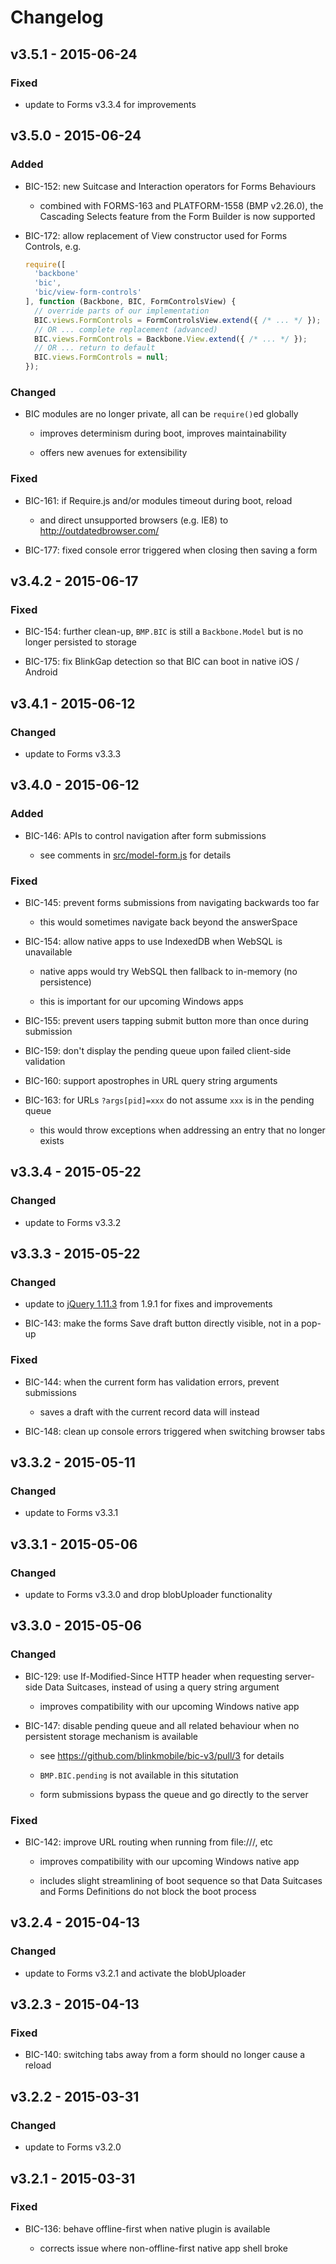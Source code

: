 # Changelog


## v3.5.1 - 2015-06-24


### Fixed

- update to Forms v3.3.4 for improvements


## v3.5.0 - 2015-06-24


### Added

- BIC-152: new Suitcase and Interaction operators for Forms Behaviours

    - combined with FORMS-163 and PLATFORM-1558 (BMP v2.26.0), the Cascading
      Selects feature from the Form Builder is now supported

- BIC-172: allow replacement of View constructor used for Forms Controls, e.g.

    ```js
    require([
      'backbone'
      'bic',
      'bic/view-form-controls'
    ], function (Backbone, BIC, FormControlsView) {
      // override parts of our implementation
      BIC.views.FormControls = FormControlsView.extend({ /* ... */ });
      // OR ... complete replacement (advanced)
      BIC.views.FormControls = Backbone.View.extend({ /* ... */ });
      // OR ... return to default
      BIC.views.FormControls = null;
    });
    ```


### Changed

- BIC modules are no longer private, all can be `require()`ed globally

    - improves determinism during boot, improves maintainability

    - offers new avenues for extensibility


### Fixed

- BIC-161: if Require.js and/or modules timeout during boot, reload

    - and direct unsupported browsers (e.g. IE8) to http://outdatedbrowser.com/

- BIC-177: fixed console error triggered when closing then saving a form


## v3.4.2 - 2015-06-17


### Fixed

- BIC-154: further clean-up, `BMP.BIC` is still a `Backbone.Model` but is no
  longer persisted to storage

- BIC-175: fix BlinkGap detection so that BIC can boot in native iOS / Android


## v3.4.1 - 2015-06-12


### Changed

- update to Forms v3.3.3


## v3.4.0 - 2015-06-12


### Added

- BIC-146: APIs to control navigation after form submissions

    - see comments in [src/model-form.js](src/model-form.js) for details


### Fixed

- BIC-145: prevent forms submissions from navigating backwards too far

    - this would sometimes navigate back beyond the answerSpace

- BIC-154: allow native apps to use IndexedDB when WebSQL is unavailable

    - native apps would try WebSQL then fallback to in-memory (no persistence)

    - this is important for our upcoming Windows apps

- BIC-155: prevent users tapping submit button more than once during submission

- BIC-159: don't display the pending queue upon failed client-side validation

- BIC-160: support apostrophes in URL query string arguments

- BIC-163: for URLs `?args[pid]=xxx` do not assume `xxx` is in the pending queue

    - this would throw exceptions when addressing an entry that no longer exists


## v3.3.4 - 2015-05-22

### Changed

- update to Forms v3.3.2


## v3.3.3 - 2015-05-22

### Changed

- update to [jQuery 1.11.3](http://blog.jquery.com/2015/04/28/jquery-1-11-3-and-2-1-4-released-ios-fail-safe-edition/)
  from 1.9.1 for fixes and improvements

- BIC-143: make the forms Save draft button directly visible, not in a pop-up


### Fixed

- BIC-144: when the current form has validation errors, prevent submissions

    - saves a draft with the current record data will instead

- BIC-148: clean up console errors triggered when switching browser tabs


## v3.3.2 - 2015-05-11

### Changed

- update to Forms v3.3.1


## v3.3.1 - 2015-05-06

### Changed

- update to Forms v3.3.0 and drop blobUploader functionality


## v3.3.0 - 2015-05-06

### Changed

- BIC-129: use If-Modified-Since HTTP header when requesting server-side
  Data Suitcases, instead of using a query string argument

    - improves compatibility with our upcoming Windows native app

- BIC-147: disable pending queue and all related behaviour when no persistent
  storage mechanism is available

    - see https://github.com/blinkmobile/bic-v3/pull/3 for details

    - `BMP.BIC.pending` is not available in this situtation

    - form submissions bypass the queue and go directly to the server

### Fixed

- BIC-142: improve URL routing when running from file:///, etc

    - improves compatibility with our upcoming Windows native app

    - includes slight streamlining of boot sequence so that Data Suitcases and
      Forms Definitions do not block the boot process


## v3.2.4 - 2015-04-13

### Changed

- update to Forms v3.2.1 and activate the blobUploader


## v3.2.3 - 2015-04-13

### Fixed

- BIC-140: switching tabs away from a form should no longer cause a reload


## v3.2.2 - 2015-03-31

### Changed

- update to Forms v3.2.0


## v3.2.1 - 2015-03-31

### Fixed

- BIC-136: behave offline-first when native plugin is available

    - corrects issue where non-offline-first native app shell broke
